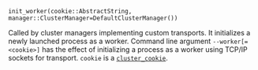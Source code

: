 ```
init_worker(cookie::AbstractString, manager::ClusterManager=DefaultClusterManager())
```

Called by cluster managers implementing custom transports. It initializes a newly launched process as a worker. Command line argument `--worker[=<cookie>]` has the effect of initializing a process as a worker using TCP/IP sockets for transport. `cookie` is a [`cluster_cookie`](@ref).
